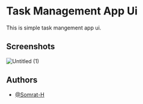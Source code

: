 
# Task Management App Ui

This is simple task mangement app ui.



## Screenshots
![Untitled (1)](https://github.com/Somrat-H/Task-Management-Mobile-App-UI/assets/88571561/8ff29ff4-5fe2-4da0-8165-98118c155d61)




## Authors

- [@Somrat-H](https://www.github.com/Somrat-H)


